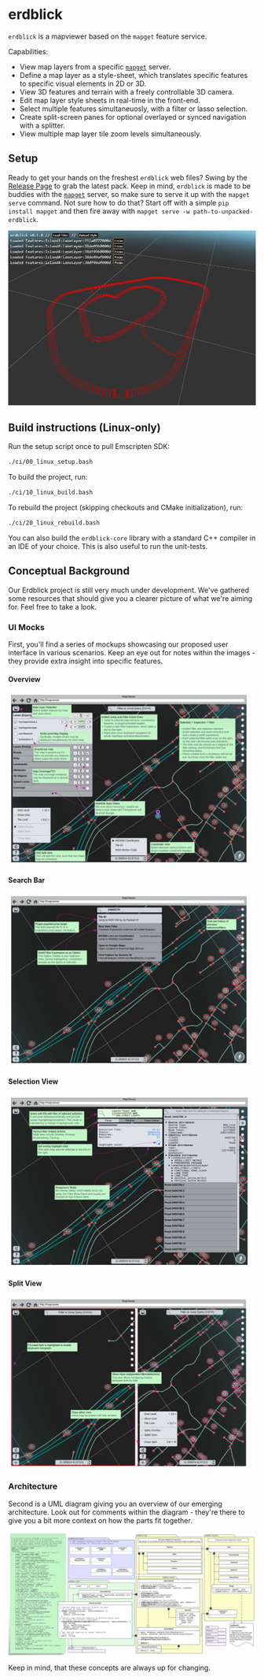 # erdblick

`erdblick` is a mapviewer based on the `mapget` feature service.

Capabilities:

* View map layers from a specific [`mapget`](https://github.com/klebert-engineering/mapget) server.
* Define a map layer as a style-sheet, which translates specific features to specific visual elements in 2D or 3D.
* View 3D features and terrain with a freely controllable 3D camera.
* Edit map layer style sheets in real-time in the front-end.
* Select multiple features simultaneuosly, with a filter or lasso selection.
* Create split-screen panes for optional overlayed or synced navigation with a splitter.
* View multiple map layer tile zoom levels simultaneously.

## Setup

Ready to get your hands on the freshest `erdblick` web files? Swing by the [Release Page](https://github.com/Klebert-Engineering/erdblick/releases) to grab the latest pack. Keep in mind, `erdblick` is made to be buddies with the [`mapget`](https://github.com/klebert-engineering/mapget) server, so make sure to serve it up with the `mapget serve` command. Not sure how to do that? Start off with a simple `pip install mapget` and then fire away with `mapget serve -w path-to-unpacked-erdblick`.

![mapget alpha ui](./docs/erdblick-alpha.png)

## Build instructions (Linux-only)

Run the setup script once to pull Emscripten SDK:

```bash
./ci/00_linux_setup.bash
```

To build the project, run:

```bash
./ci/10_linux_build.bash
```

To rebuild the project (skipping checkouts and CMake initialization), run:

```bash
./ci/20_linux_rebuild.bash
```

You can also build the `erdblick-core` library with a standard C++ compiler
in an IDE of your choice. This is also useful to run the unit-tests.

## Conceptual Background

Our Erdblick project is still very much under development. We've gathered
some resources that should give you a clearer picture of what we're aiming
for. Feel free to take a look.

### UI Mocks

First, you'll find a series of mockups showcasing our proposed user interface in various scenarios.
Keep an eye out for notes within the images - they provide extra insight into specific features.

#### Overview

![overview](docs/erdblick_ui_overview.svg)

#### Search Bar

![search](docs/erdblick_ui_search.svg)

#### Selection View

![selection-view](docs/erdblick_ui_sel.svg)

#### Split View

![split-view](docs/erdblick_ui_split.svg)

### Architecture

Second is a UML diagram giving you an overview of our emerging architecture.
Look out for comments within the diagram - they're there to give you a bit more
context on how the parts fit together.

![arch](docs/erdblick_uml.svg)

Keep in mind, that these concepts are always up for changing.